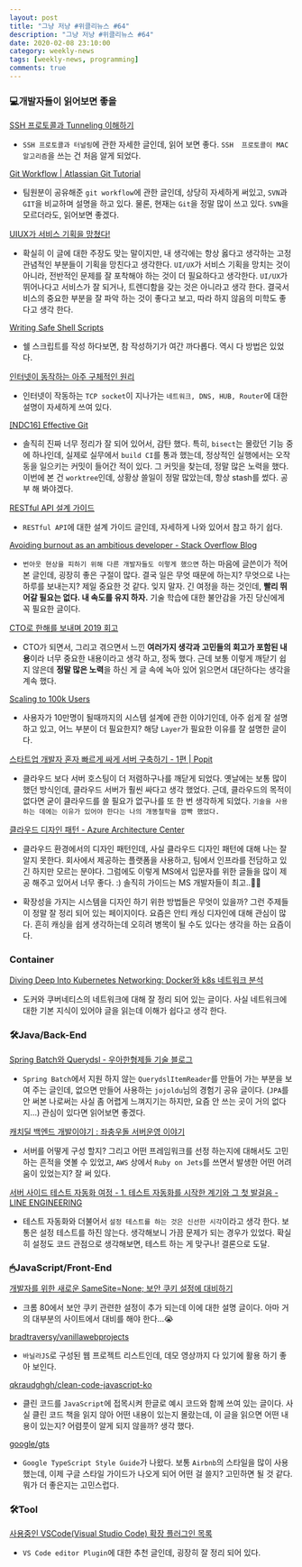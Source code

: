 ```yaml
---
layout: post
title: "그냥 저냥 #위클리뉴스 #64"
description: "그냥 저냥 #위클리뉴스 #64"
date: 2020-02-08 23:10:00
category: weekly-news
tags: [weekly-news, programming]
comments: true
---
```



### 💻개발자들이 읽어보면 좋을

[SSH 프로토콜과 Tunneling 이해하기](https://swalloow.github.io/ssh-tunneling)

- `SSH 프로토콜과 터널링`에 관한 자세한 글인데, 읽어 보면 좋다. `SSH  프로토콜이 MAC알고리즘`을 쓰는 건 처음 알게 되었다.

[Git Workflow | Atlassian Git Tutorial](https://www.atlassian.com/git/tutorials/comparing-workflows)

- 팀원분이 공유해준 `git workflow`에 관한 글인데, 상당히 자세하게 써있고, `SVN`과 `GIT`을 비교하며 설명을 하고 있다. 물론, 현재는 `Git`을 정말 많이 쓰고 있다. `SVN`을 모르더라도, 읽어보면 좋겠다.

[UIUX가 서비스 기획을 망쳤다!](https://germweapon.tistory.com/379)

- 확실히 이 글에 대한 주장도 맞는 말이지만, 내 생각에는 항상 옳다고 생각하는 고정관념적인 부분들이 기획을 망친다고 생각한다. `UI/UX`가 서비스 기획을 망치는 것이 아니라, 전반적인 문제를 잘 포착해야 하는 것이 더 필요하다고 생각한다. `UI/UX`가 뛰어나다고 서비스가 잘 되거나, 트렌디함을 갖는 것은 아니라고 생각 한다. 결국서비스의 중요한 부분을 잘 파악 하는 것이 좋다고 보고, 따라 하지 않음의 미학도 좋다고 생각 한다.

[Writing Safe Shell Scripts](https://sipb.mit.edu/doc/safe-shell/)

- 쉘 스크립트를 작성 하다보면, 참 작성하기가 여간 까다롭다. 역시 다 방법은 있었다.

[인터넷이 동작하는 아주 구체적인 원리](https://parksb.github.io/article/36.html?fbclid=IwAR15UeD4WM0Z0TZ4TTjjKGIfR3qnQiXPdEKWh73_2uPaSP12Qi51QjSm-Dw)

- 인터넷이 작동하는 `TCP socket`이 지나가는 `네트워크, DNS, HUB, Router`에 대한 설명이 자세하게 쓰여 있다.

[[NDC16] Effective Git](https://www.slideshare.net/kexplo/ndc2016-effective-git)

- 솔직히 진짜 너무 정리가 잘 되어 있어서, 감탄 했다. 특히, `bisect`는 몰랐던 기능 중에 하나인데, 실제로 실무에서 `build CI`를 통과 했는데, 정상적인 실행에서는 오작동을 일으키는 커밋이 들어간 적이 있다. 그 커밋을 찾는데, 정말 많은 노력을 했다. 이번에 본 건 `worktree`인데, 상황상 쓸일이 정말 많았는데, 항상 stash를 썼다. 공부 해 봐야겠다.

[RESTful API 설계 가이드](https://sanghaklee.tistory.com/57)

- `RESTful API`에 대한 설계 가이드 글인데, 자세하게 나와 있어서 참고 하기 쉽다.

[Avoiding burnout as an ambitious developer - Stack Overflow Blog](https://stackoverflow.blog/2020/01/13/avoiding-burnout-as-an-ambitious-developer/)

- `번아웃 현상을 피하기 위해 다른 개발자들도 이렇게 했으면` 하는 마음에 글쓴이가 적어 본 글인데, 굉장히 좋은 구절이 많다. 결국 일은 무엇 때문에 하는지? 무엇으로 나는 하루를 보내는지? 제일 중요한 것 같다. 잊지 말자. 긴 여정을 하는 것인데, **빨리 뛰어갈 필요는 없다. 내 속도를 유지 하자.** 기술 학습에 대한 불안감을 가진 당신에게 꼭 필요한 글이다.

[CTO로 한해를 보내며 2019 회고]([https://mayajuni.github.io/2020/01/28/CTO로-한해를-보내며-2019-회고/](https://mayajuni.github.io/2020/01/28/CTO%EB%A1%9C-%ED%95%9C%ED%95%B4%EB%A5%BC-%EB%B3%B4%EB%82%B4%EB%A9%B0-2019-%ED%9A%8C%EA%B3%A0/))

- CTO가 되면서, 그리고 겪으면서 느낀 **여러가지 생각과 고민들의 회고가 포함된 내용**이라 너무 중요한 내용이라고 생각 하고, 정독 했다. 근데 보통 이렇게 깨닫기 쉽지 않은데 **정말 많은 노력**을 하신 게 글 속에 녹아 있어 읽으면서 대단하다는 생각을 계속 했다.

[Scaling to 100k Users](https://alexpareto.com/scalability/systems/2020/02/03/scaling-100k.html)

- 사용자가 10만명이 될때까지의 시스템 설계에 관한 이야기인데, 아주 쉽게 잘 설명하고 있고, 어느 부분이 더 필요한지? 해당 `Layer`가 필요한 이유를 잘 설명한 글이다.

[스타트업 개발자 혼자 빠르게 싸게 서버 구축하기 - 1편 | Popit](https://www.popit.kr/%EC%8A%A4%ED%83%80%ED%8A%B8%EC%97%85-%EA%B0%9C%EB%B0%9C%EC%9E%90-%ED%98%BC%EC%9E%90-%EB%B9%A0%EB%A5%B4%EA%B2%8C-%EC%8B%B8%EA%B2%8C-%EC%84%9C%EB%B2%84-%EA%B5%AC%EC%B6%95%ED%95%98%EA%B8%B0-1%ED%8E%B8/)

- 클라우드 보다 서버 호스팅이 더 저렴하구나를 깨닫게 되었다. 옛날에는 보통 많이 했던 방식인데, 클라우드 서버가 훨씬 싸다고 생각 했었다. 근데, 클라우드의 목적이 없다면 굳이 클라우드를 쓸 필요가 없구나를 또 한 번 생각하게 되었다. `기술을 사용하는 데에는 이유가 있어야 한다는 나의 개똥철학을 깜빡 했었다.`

[클라우드 디자인 패턴 - Azure Architecture Center](https://docs.microsoft.com/ko-kr/azure/architecture/patterns/)

- 클라우드 환경에서의 디자인 패턴인데, 사실 클라우드 디자인 패턴에 대해 나는 잘 알지 못한다. 회사에서 제공하는 플랫폼을 사용하고, 팀에서 인프라를 전담하고 있긴 하지만 모르는 분야다. 그럼에도 이렇게 MS에서 입문자를 위한 글들을 많이 제공 해주고 있어서 너무 좋다. :) 솔직히 가이드는 MS 개발자들이 최고..👍🏻

[](http://awesome-scalability.com/)

- 확장성을 가지는 시스템을 디자인 하기 위한 방법들은 무엇이 있을까? 그런 주제들이 정말 잘 정리 되어 있는 페이지이다. 요즘은 안티 캐싱 디자인에 대해 관심이 많다. 흔히 캐싱을 쉽게 생각하는데 오히려 병목이 될 수도 있다는 생각을 하는 요즘이다.

### Container

[Diving Deep Into Kubernetes Networking: Docker와 k8s 네트워크 분석](https://woohhan.github.io/study/k8s_networking_deep_diving/?utm_source=gaerae.com&utm_campaign=%EA%B0%9C%EB%B0%9C%EC%9E%90%EC%8A%A4%EB%9F%BD%EB%8B%A4&utm_medium=social)

- 도커와 쿠버네티스의 네트워크에 대해 잘 정리 되어 있는 글이다. 사실 네트워크에 대한 기본 지식이 있어야 글을 읽는데 이해가 쉽다고 생각 한다.

### 🛠Java/Back-End

[Spring Batch와 Querydsl - 우아한형제들 기술 블로그](http://woowabros.github.io/experience/2020/02/05/springbatch-querydsl.html)

- `Spring Batch`에서 지원 하지 않는 `QuerydslItemReader`를 만들어 가는 부분을 보여 주는 글인데, 없으면 만들어 사용하는 `jojoldu`님의 경험기 공유 글이다. (`JPA`를 안 써본 나로써는 사실 좀 어렵게 느껴지기는 하지만, 요즘 안 쓰는 곳이 거의 없다지...) 관심이 있다면 읽어보면 좋겠다.

[캐치딜 백엔드 개발이야기 : 좌충우돌 서버운영 이야기](https://kbs4674.tistory.com/114)

- 서버를 어떻게 구성 할지? 그리고 어떤 프레임워크를 선정 하는지에 대해서도 고민 하는 흔적을 엿볼 수 있었고,  `AWS` 상에서 `Ruby on Jets`를 쓰면서 발생한 어떤 어려움이 있었는지? 잘 써 있다.

[서버 사이드 테스트 자동화 여정 - 1. 테스트 자동화를 시작한 계기와 그 첫 발걸음 - LINE ENGINEERING](https://engineering.linecorp.com/ko/blog/server-side-test-automation-journey-1/)

- 테스트 자동화와 더불어서 `설정 테스트를 하는 것은 신선한 시각`이라고 생각 한다. 보통은 설정 테스트를 하진 않는다. 생각해보니 가끔 문제가 되는 경우가 있었다. 확실히 설정도 코드 관점으로 생각해보면, 테스트 하는 게 맞구나! 결론으로 도달.

### 🖱JavaScript/Front-End

[개발자를 위한 새로운 SameSite=None; 보안 쿠키 설정에 대비하기](https://developers-kr.googleblog.com/2020/01/developers-get-ready-for-new.html)

- 크롬 80에서 보안 쿠키 관련한 설정이 추가 되는데 이에 대한 설명 글이다. 아마 거의 대부분의 사이트에서 대비를 해야 한다...😭

[bradtraversy/vanillawebprojects](https://github.com/bradtraversy/vanillawebprojects)

- `바닐라JS`로 구성된 웹 프로젝트 리스트인데, 데모 영상까지 다 있기에 활용 하기 좋아 보인다.

[qkraudghgh/clean-code-javascript-ko](https://github.com/qkraudghgh/clean-code-javascript-ko/blob/master/README.md#%EB%AA%A9%EC%B0%A8)

- 클린 코드를 `JavaScript`에 접목시켜 한글로 예시 코드와 함께 쓰여 있는 글이다. 사실 클린 코드 책을 읽지 않아 어떤 내용이 있는지 몰랐는데, 이 글을 읽으면 어떤 내용이 있는지? 어렴풋이 알게 되지 않을까? 생각 했다.

[google/gts](https://github.com/google/gts?fbclid=IwAR3f3glyNhqyVb6E3VBnxsWQ4sYw_m7CSJ0J798WhEB0-q6KcxINljxkcJc)

- `Google TypeScript Style Guide`가 나왔다. 보통 `Airbnb`의 스타일을 많이 사용했는데, 이제 구글 스타일 가이드가 나오게 되어 어떤 걸 쓸지? 고민하면 될 것 같다. 뭐가 더 좋은지는 고민스럽다.

### 🛠Tool

[사용중인 VSCode(Visual Studio Code) 확장 플러그인 목록](https://junhobaik.github.io/vsc-plugin-list/)

- `VS Code editor Plugin`에 대한 추천 글인데, 굉장히 잘 정리 되어 있다.
